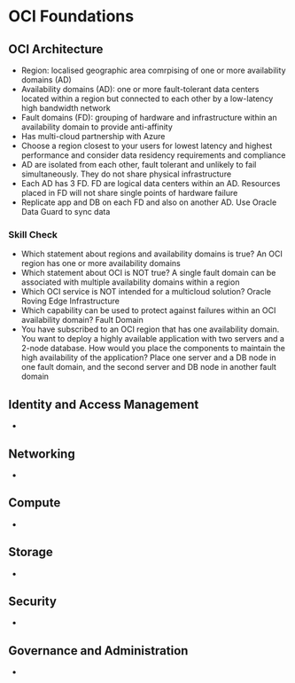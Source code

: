 # OCI Foundations

## OCI Architecture
- Region: localised geographic area comrpising of one or more availability domains (AD)
- Availability domains (AD): one or more fault-tolerant data centers located within a region but connected to each other by a low-latency high bandwidth network
- Fault domains (FD): grouping of hardware and infrastructure within an availability domain to provide anti-affinity
- Has multi-cloud partnership with Azure
- Choose a region closest to your users for lowest latency and highest performance and consider data residency requirements and compliance
-  AD are isolated from each other, fault tolerant and unlikely to fail simultaneously. They do not share physical infrastructure
-  Each AD has 3 FD. FD are logical data centers within an AD. Resources placed in FD will not share single points of hardware failure
-  Replicate app and DB on each FD and also on another AD. Use Oracle Data Guard to sync data

### Skill Check
- Which statement about regions and availability domains is true? An OCI region has one or more availability domains
- Which statement about OCI is NOT true? A single fault domain can be associated with multiple availability domains within a region
- Which OCI service is NOT intended for a multicloud solution? Oracle Roving Edge Infrastructure
- Which capability can be used to protect against failures within an OCI availability domain? Fault Domain
- You have subscribed to an OCI region that has one availability domain. You want to deploy a highly available application with two servers and a 2-node database. How would you place the components to maintain the high availability of the application? Place one server and a DB node in one fault domain, and the second server and DB node in another fault domain



## Identity and Access Management
- 


## Networking
- 


## Compute
- 


## Storage
- 


## Security
- 


## Governance and Administration
- 



